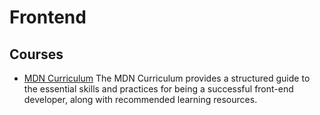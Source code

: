 # Frontend

## Courses
- [MDN Curriculum](https://developer.mozilla.org/en-US/curriculum/) The MDN Curriculum provides a structured guide to the essential skills and practices for being a successful front-end developer, along with recommended learning resources.